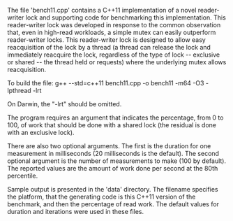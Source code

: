 The file 'bench11.cpp' contains a C++11 implementation of a novel reader-writer lock and supporting code for benchmarking this implementation.  This reader-writer lock was developed in response to the common observation that, even in high-read workloads, a simple mutex can easily outperform reader-writer locks.  This reader-writer lock is designed to allow easy reacquisition of the lock by a thread (a thread can release the lock and immediately reacquire the lock, regardless of the type of lock -- exclusive or shared -- the thread held or requests) where the underlying mutex allows reacquisition.

To build the file:
g++ --std=c++11 bench11.cpp -o bench11 -m64 -O3 -lpthread -lrt

On Darwin, the "-lrt" should be omitted.

The program requires an argument that indicates the percentage, from 0 to 100, of work that should be done with a shared lock (the residual is done with an exclusive lock).

There are also two optional arguments.  The first is the duration for one measurement in milliseconds (20 milliseconds is the default).  The second optional argument is the number of measurements to make (100 by default).  The reported values are the amount of work done per second at the 80th percentile.

Sample output is presented in the 'data' directory.  The filename specifies the platform, that the generating code is this C++11 version of the benchmark, and then the percentage of read work.  The default values for duration and iterations were used in these files.